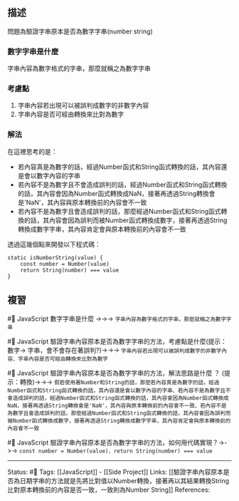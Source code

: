 


## 描述

問題為驗證字串原本是否為數字字串(number string)

### 數字字串是什麼
字串內容為數字格式的字串，那麼就稱之為數字字串

### 考慮點
1. 字串內容若出現可以被誤判成數字的非數字內容
2. 字串內容是否可經由轉換來比對為數字

### 解法
在這裡思考的是：
- 若內容真是為數字的話，經過Number函式和String函式轉換的話，其內容還是會以數字內容的字串
- 若內容不是為數字且不會造成誤判的話，經過Number函式和String函式轉換的話，其內容會因為Number函式轉換成NaN，接著再透過String轉換會是'NaN'，其內容與原本轉換前的內容會不一致
- 若內容不是為數字且會造成誤判的話，那麼經過Number函式和String函式轉換的話，其內容會因為誤判而被Number函式轉換成數字，接著再透過String轉換成數字字串，其內容肯定會與原本轉換前的內容會不一致

透過這幾個點來開發以下程式碼：
```
static isNumberString(value) {
	const number = Number(value)
	return String(number) === value
}
```


## 複習
#🧠 JavaScript 數字字串是什麼 ->->-> `字串內容為數字格式的字串，那麼就稱之為數字字串`
<!--SR:!2022-06-14,3,250-->

#🧠 JavaScript  驗證字串內容原本是否為數字字串的方法，考慮點是什麼(提示：數字-> 字串，會不會存在著誤判?)->->-> `字串內容若出現可以被誤判成數字的非數字內容、字串內容是否可經由轉換來比對為數字`
<!--SR:!2022-06-14,3,250-->

#🧠 JavaScript  驗證字串內容原本是否為數字字串的方法，解法思路是什麼 ？ (提示：轉換)->->-> `假若使用著Number和String的話，那麼若內容真是為數字的話，經過Number函式和String函式轉換的話，其內容還是會以數字內容的字串、若內容不是為數字且不會造成誤判的話，經過Number函式和String函式轉換的話，其內容會因為Number函式轉換成NaN，接著再透過String轉換會是'NaN'，其內容與原本轉換前的內容會不一致、若內容不是為數字且會造成誤判的話，那麼經過Number函式和String函式轉換的話，其內容會因為誤判而被Number函式轉換成數字，接著再透過String轉換成數字字串，其內容肯定會與原本轉換前的內容會不一致`
<!--SR:!2022-06-14,3,250-->

#🧠 JavaScript  驗證字串內容原本是否為數字字串的方法，如何用代碼實現？->->-> `const number = Number(value)、return String(number) === value`
<!--SR:!2022-06-14,3,250-->

---
Status: #🌱 
Tags:
[[JavaScript]] - [[Side Project]]
Links:
[[驗證字串內容原本是否為日期字串的方法就是先將比對值以Number轉換，接著再以其結果轉換String比對原本轉換前的內容是否一致，一致則為Number String]]
References:
